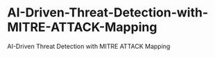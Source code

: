 # AI-Driven-Threat-Detection-with-MITRE-ATTACK-Mapping
AI-Driven Threat Detection with MITRE ATTACK Mapping
